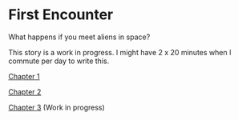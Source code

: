 # First Encounter

What happens if you meet aliens in space? 

This story is a work in progress. 
I might have 2 x 20 minutes when I commute per day to write this. 


[Chapter 1](FirstEncounter/Chapter1.md)

[Chapter 2](FirstEncounter/Chapter2.md)

[Chapter 3](FirstEncounter/Chapter3.md) (Work in progress)
